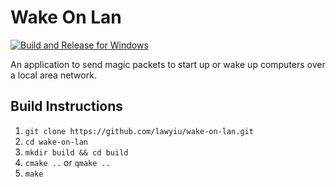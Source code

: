 # Wake On Lan
[![Build and Release for Windows](https://github.com/lawyiu/wake-on-lan/actions/workflows/build.yml/badge.svg)](https://github.com/lawyiu/wake-on-lan/actions/workflows/build.yml)

An application to send magic packets to start up or wake up computers over a local area network.

## Build Instructions
1. `git clone https://github.com/lawyiu/wake-on-lan.git`
2. `cd wake-on-lan`
3. `mkdir build && cd build`
4. `cmake ..` or `qmake ..`
5. `make`
